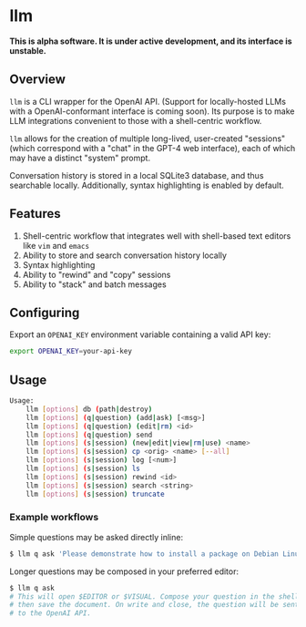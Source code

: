 llm
===
**This is alpha software. It is under active development, and its interface is
unstable.**


Overview
--------
`llm` is a CLI wrapper for the OpenAI API. (Support for locally-hosted LLMs
with a OpenAI-conformant interface is coming soon). Its purpose is to make LLM
integrations convenient to those with a shell-centric workflow.

`llm` allows for the creation of multiple long-lived, user-created "sessions"
(which correspond with a "chat" in the GPT-4 web interface), each of which may
have a distinct "system" prompt.

Conversation history is stored in a local SQLite3 database, and thus searchable
locally. Additionally, syntax highlighting is enabled by default.


Features
--------
1. Shell-centric workflow that integrates well with shell-based text editors like `vim` and `emacs`
2. Ability to store and search conversation history locally
3. Syntax highlighting
4. Ability to "rewind" and "copy" sessions
5. Ability to "stack" and batch messages

Configuring
-----------
Export an `OPENAI_KEY` environment variable containing a valid API key:
```sh
export OPENAI_KEY=your-api-key
```

Usage
-----
```sh
Usage:
    llm [options] db (path|destroy)
    llm [options] (q|question) (add|ask) [<msg>]
    llm [options] (q|question) (edit|rm) <id>
    llm [options] (q|question) send
    llm [options] (s|session) (new|edit|view|rm|use) <name>
    llm [options] (s|session) cp <orig> <name> [--all]
    llm [options] (s|session) log [<num>]
    llm [options] (s|session) ls
    llm [options] (s|session) rewind <id>
    llm [options] (s|session) search <string>
    llm [options] (s|session) truncate
```

### Example workflows ###
Simple questions may be asked directly inline:

```sh
$ llm q ask 'Please demonstrate how to install a package on Debian Linux.'
```

Longer questions may be composed in your preferred editor:
```sh
$ llm q ask
# This will open $EDITOR or $VISUAL. Compose your question in the shell,
# then save the document. On write and close, the question will be sent
# to the OpenAI API.
```
